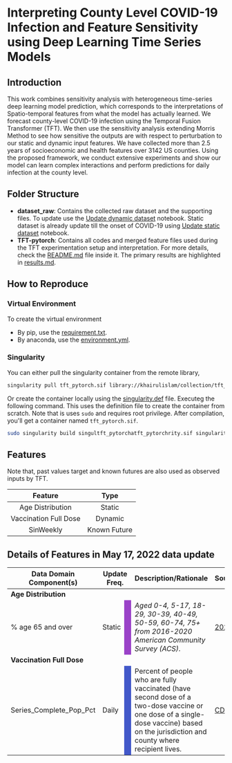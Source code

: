 # Interpreting County Level COVID-19 Infection and Feature Sensitivity using Deep Learning Time Series Models

## Introduction
This work combines sensitivity analysis with heterogeneous time-series deep learning model prediction, which corresponds to the interpretations of Spatio-temporal features from what the model has actually learned. We forecast county-level COVID-19 infection using the Temporal Fusion Transformer (TFT). We then use the sensitivity analysis extending Morris Method to see how sensitive the outputs are with respect to perturbation to our static and dynamic input features. We have collected more than 2.5 years of socioeconomic and health features over 3142 US counties. Using the proposed framework, we conduct extensive experiments and show our model can learn complex interactions and perform predictions for daily infection at the county level. 

## Folder Structure
* **dataset_raw**: Contains the collected raw dataset and the supporting files. To update use the [Update dynamic dataset](/dataset_raw/Update%20dynamic%20features.ipynb) notebook. Static dataset is already update till the onset of COVID-19 using [Update static dataset](/dataset_raw/Update%20static%20features.ipynb) notebook.
* **TFT-pytorch**: Contains all codes and merged feature files used during the TFT experimentation setup and interpretation. For more details, check the [README.md](/TFT-pytorch/README.md) file inside it. The primary results are highlighted in [results.md](/TFT-pytorch/results.md). 


## How to Reproduce

### Virtual Environment
To create the virtual environment
* By pip, use the [requirement.txt](/requirements.txt).
* By anaconda, use the [environment.yml](/environment.yml).

### Singularity
You can either pull the singularity container from the remote library,
```bash
singularity pull tft_pytorch.sif library://khairulislam/collection/tft_pytorch:latest
```
Or create the container locally using the [singularity.def](/TFT-pytorch/singularity.def) file. Executeg the following command. This uses the definition file to create the container from scratch. Note that is uses `sudo` and requires root privilege. After compilation, you'll get a container named `tft_pytorch.sif`. 

```bash
sudo singularity build singultft_pytorchatft_pytorchrity.sif singularity.def
```

## Features

Note that, past values target and known futures are also used as observed inputs by TFT.

<div align="center">

| Feature        | Type       |
|:------------------------:|:------------:|
| Age Distribution       | Static     |
| Vaccination Full Dose   | Dynamic    |
| SinWeekly | Known Future |

</div>

<h2 class="accordion-toggle accordion-toggle-icon">Details of Features in May 17, 2022 data update</h4>
<div class="accordion-content">
<table class="pop_up_table">
<thead>
<tr>
<th scope="col">Data Domain  <br /> Component(s)</th>
<th colspan="2" scope="col">Update Freq.</th>
<th scope="col">Description/Rationale</th>
<th scope="col">Source(s)</th>
</tr>

</thead>
<tbody>

<tr>
<td colspan="5"><strong>Age Distribution</strong></td>
</tr>
<tr>
<td>% age 65 and over</td>
<td>Static</td>
<td style="background: #9A42C8;"></td>
<td><em>Aged 0-4, 5-17, 18-29, 30-39, 40-49, 50-59, 60-74, 75+ from 2016-2020 American Community Survey (ACS)</em>.</td>
<td><span><a href="https://svi.cdc.gov/data-and-tools-download.html" target="_blank">2020 SVI</a></span></td>
</tr>

<tr>
<td colspan="5"><strong>Vaccination Full Dose</strong></td>
</tr>
<tr>
<td>Series_Complete_Pop_Pct</td>
<td>Daily</td>
<td style="background: #4258C9;"></td>
<td> Percent of people who are fully vaccinated (have second dose of a two-dose vaccine or one dose of a single-dose vaccine) based on the jurisdiction and county where recipient lives.</td>
<td><span><a href="https://www.unacast.com/covid19/social-distancing-scoreboard" target="_blank">CDC</a></span></td>
</tr>

</tbody>
</table>
